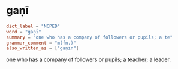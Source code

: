 # gaṇī

``` toml
dict_label = "NCPED"
word = "gaṇī"
summary = "one who has a company of followers or pupils; a te"
grammar_comment = "m(fn.)"
also_written_as = ["gaṇīn"]
```

one who has a company of followers or pupils; a teacher; a leader.

